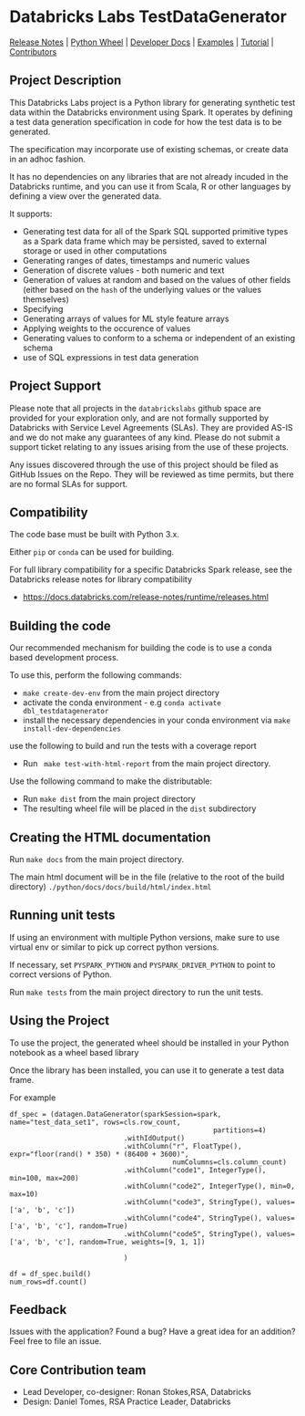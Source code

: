 # Databricks Labs TestDataGenerator
[Release Notes](RELEASE_NOTES.md) |
[Python Wheel](https://github.com/databrickslabs/data-generator/releases/tag/0.10.0_prerel5-py3-06022021) |
[Developer Docs](python/docs/APIDOCS.md) |
[Examples](examples) |
[Tutorial](tutorial) |
[Contributors](#core-contribution-team)


## Project Description
This Databricks Labs project is a Python library for generating synthetic test data within the Databricks 
environment using Spark. It operates by defining a test data generation specification in code for how the test data is to be generated.

The specification may incorporate use of existing schemas, or create data in an adhoc fashion.

It has no dependencies on any libraries that are not already incuded in the Databricks 
runtime, and you can use it from Scala, R or other languages by defining
a view over the generated data.

It supports:
* Generating test data for all of the 
Spark SQL supported primitive types as a Spark data frame which may be persisted, 
saved to external storage or 
used in other computations
* Generating ranges of dates, timestamps and numeric values
* Generation of discrete values - both numeric and text
* Generation of values at random and based on the values of other fields 
(either based on the `hash` of the underlying values or the values themselves)
* Specifying 
* Generating arrays of values for ML style feature arrays
* Applying weights to the occurence of values
* Generating values to conform to a schema or independent of an existing schema
* use of SQL expressions in test data generation

 

## Project Support
Please note that all projects in the `databrickslabs` github space are provided for your exploration only, and are not formally supported by Databricks with Service Level Agreements (SLAs).  They are provided AS-IS and we do not make any guarantees of any kind.  Please do not submit a support ticket relating to any issues arising from the use of these projects.

Any issues discovered through the use of this project should be filed as GitHub Issues on the Repo.  They will be reviewed as time permits, but there are no formal SLAs for support.

## Compatibility
The code base must be built with Python 3.x. 

Either `pip` or `conda` can be used for building.

For full library compatibility for a specific Databricks Spark release, see the Databricks 
release notes for library compatibility

- https://docs.databricks.com/release-notes/runtime/releases.html

## Building the code

Our recommended mechanism for building the code is to use a conda based development process. 

To use this, perform the following commands:
  - `make create-dev-env` from the main project directory
  - activate the conda environment - e.g `conda activate dbl_testdatagenerator`
  - install the necessary dependencies in your conda environment via `make install-dev-dependencies`
  
  use the following to build and run the tests with a coverage report
  - Run  ` make test-with-html-report` from the main project directory.

Use the following command to make the distributable:
  - Run `make dist` from the main project directory
  - The resulting wheel file will be placed in the `dist` subdirectory
  
## Creating the HTML documentation

Run  `make docs` from the main project directory.

The main html document will be in the file (relative to the root of the build directory) `./python/docs/docs/build/html/index.html`

## Running unit tests

If using an environment with multiple Python versions, make sure to use virtual env or similar to pick up correct python versions.

If necessary, set `PYSPARK_PYTHON` and `PYSPARK_DRIVER_PYTHON` to point to correct versions of Python.

Run  `make tests` from the main project directory to run the unit tests.

## Using the Project
To use the project, the generated wheel should be installed in your Python notebook as a wheel based library

Once the library has been installed, you can use it to generate a test data frame.

For example

```buildoutcfg
df_spec = (datagen.DataGenerator(sparkSession=spark, name="test_data_set1", rows=cls.row_count,
                                                  partitions=4)
                            .withIdOutput()
                            .withColumn("r", FloatType(), expr="floor(rand() * 350) * (86400 + 3600)",
                                        numColumns=cls.column_count)
                            .withColumn("code1", IntegerType(), min=100, max=200)
                            .withColumn("code2", IntegerType(), min=0, max=10)
                            .withColumn("code3", StringType(), values=['a', 'b', 'c'])
                            .withColumn("code4", StringType(), values=['a', 'b', 'c'], random=True)
                            .withColumn("code5", StringType(), values=['a', 'b', 'c'], random=True, weights=[9, 1, 1])

                            )
                            
df = df_spec.build()
num_rows=df.count()                          
```

## Feedback

Issues with the application?  Found a bug?  Have a great idea for an addition?
Feel free to file an issue.

## Core Contribution team
* Lead Developer, co-designer: Ronan Stokes,RSA, Databricks
* Design: Daniel Tomes, RSA Practice Leader, Databricks
